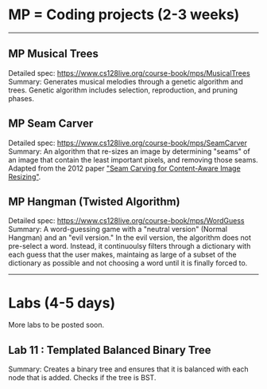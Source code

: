 # MP = Coding projects (2-3 weeks) 
-----------------------------------------------------------------------------------------------------------------------------

## MP Musical Trees
Detailed spec: https://www.cs128live.org/course-book/mps/MusicalTrees
Summary: Generates musical melodies through a genetic algorithm and trees. Genetic algorithm includes selection, reproduction, and pruning phases. 

## MP Seam Carver
Detailed spec: https://www.cs128live.org/course-book/mps/SeamCarver
Summary: An algorithm that re-sizes an image by determining "seams" of an image that contain the least important pixels, and removing those seams. Adapted from the 2012 paper ["Seam Carving for Content-Aware Image Resizing"](https://perso.crans.org/frenoy/matlab2012/seamcarving.pdf). 

## MP Hangman (Twisted Algorithm)
Detailed spec: https://www.cs128live.org/course-book/mps/WordGuess
Summary: A word-guessing game with a "neutral version" (Normal Hangman) and an "evil version." In the evil version, the algorithm does not pre-select a word. Instead, it continuoulsy filters through a dictionary with each guess that the user makes, maintaing as large of a subset of the dictionary as possible and not choosing a word until it is finally forced to. 

-----------------------------------------------------------------------------------------------------------------------------

# Labs (4-5 days) 
More labs to be posted soon. 

## Lab 11 : Templated Balanced Binary Tree 
Summary: Creates a binary tree and ensures that it is balanced with each node that is added. Checks if the tree is BST. 


